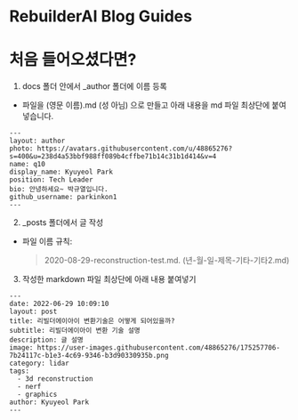 # RebuilderAI Blog Guides

# 처음 들어오셨다면?
  1. docs 폴더 안에서 _author 폴더에 이름 등록
  - 파일을 (영문 이름).md (성 아님) 으로 만들고 아래 내용을 md 파일 최상단에 붙여넣습니다.
  ~~~
  ---
  layout: author
  photo: https://avatars.githubusercontent.com/u/48865276?s=400&u=238d4a53bbf988ff089b4cffbe71b14c31b1d414&v=4
  name: q10
  display_name: Kyuyeol Park
  position: Tech Leader
  bio: 안녕하세요~ 박규열입니다.
  github_username: parkinkon1
  ---  
  ~~~


2. _posts 폴더에서 글 작성
- 파일 이름 규칙:
  > 2020-08-29-reconstruction-test.md. (년-월-일-제목-기타-기타2.md)

3. 작성한 markdown 파일 최상단에 아래 내용 붙여넣기

~~~
---
date: 2022-06-29 10:09:10  
layout: post  
title: 리빌더에이아이 변환기술은 어떻게 되어있을까?  
subtitle: 리빌더에이아이 변환 기술 설명  
description: 글 설명  
image: https://user-images.githubusercontent.com/48865276/175257706-7b24117c-b1e3-4c69-9346-b3d90330935b.png  
category: lidar  
tags:
  - 3d reconstruction
  - nerf
  - graphics
author: Kyuyeol Park
---
~~~
